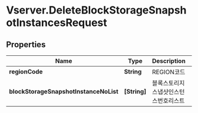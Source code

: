 # Vserver.DeleteBlockStorageSnapshotInstancesRequest

## Properties
Name | Type | Description | Notes
------------ | ------------- | ------------- | -------------
**regionCode** | **String** | REGION코드 | [optional] 
**blockStorageSnapshotInstanceNoList** | **[String]** | 블록스토리지스냅샷인스턴스번호리스트 | 



